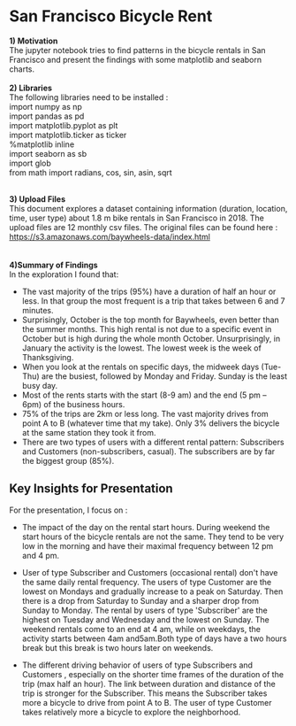 # San Francisco Bicycle Rent
**1) Motivation** </br>
The jupyter notebook tries to find patterns in the bicycle rentals in San Francisco and present the findings with some matplotlib and seaborn charts.</br>
</br>
**2) Libraries** </br>
The following libraries need to be installed : </br>
import numpy as np </br>
import pandas as pd </br>
import matplotlib.pyplot as plt </br>
import matplotlib.ticker as ticker </br>
%matplotlib inline </br>
import seaborn as sb </br>
import glob </br>
from math import radians, cos, sin, asin, sqrt</br>
</br>

**3) Upload Files**</br>
This document explores a dataset containing information (duration, location, time, user type) about 1.8 m bike rentals in San Francisco in 2018.
The upload files are 12 monthly csv files. The original files can be found here :
https://s3.amazonaws.com/baywheels-data/index.html </br>
</br>
<br>
**4)Summary of Findings** </br>
In the exploration I found that: </br>
- The vast majority of the trips (95%) have a duration of half an hour or less. In that
group the most frequent is a trip that takes between 6 and 7 minutes.</br>
- Surprisingly, October is the top month for Baywheels, even better than the summer
months. This high rental is not due to a specific event in October but is high during the whole month October. Unsurprisingly, in January the activity is the lowest. The lowest week is the week of Thanksgiving.</br>
- When you look at the rentals on specific days, the midweek days (Tue-Thu) are the busiest, followed by Monday and Friday. Sunday is the least busy day.</br>
- Most of the rents starts with the start (8-9 am) and the end (5 pm – 6pm) of the business hours. </br>
- 75% of the trips are 2km or less long. The vast majority drives from point A to B (whatever time that my take). Only 3% delivers the bicycle at the same station they took it from.</br>
- There are two types of users with a different rental pattern: Subscribers and Customers (non-subscribers, casual). The subscribers are by far the biggest group (85%).</br>
## Key Insights for Presentation
For the presentation, I focus on :
- The impact of the day on the rental start hours. During weekend the start hours of the
bicycle rentals are not the same. They tend to be very low in the morning and have their maximal frequency between 12 pm and 4 pm.</br>
- User of type Subscriber and Customers (occasional rental) don't have the same daily rental frequency. The users of type Customer are the lowest on Mondays and gradually increase to a peak on Saturday. Then there is a drop from Saturday to Sunday and a sharper drop from Sunday to Monday. The rental by users of type 'Subscriber' are the highest on Tuesday and Wednesday and the lowest on Sunday.
 The weekend rentals come to an end at 4 am, while on weekdays, the activity starts between 4am
 and5am.Both type of days have a two hours break but this break is two hours later on weekends.</br>
 
- The different driving behavior of users of type Subscribers and Customers , especially on the shorter time frames of the duration of the trip (max half an hour). The link between duration and distance of the trip is stronger for the Subscriber. This means the Subscriber takes more a bicycle to drive from point A to B. The user of type Customer takes relatively more a bicycle to explore the neighborhood.

